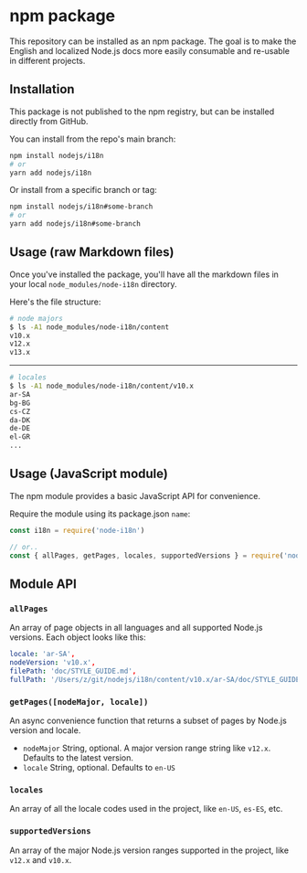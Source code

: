 # npm package

This repository can be installed as an npm package. The goal is to make the English and localized Node.js docs more easily consumable and re-usable in different projects.

## Installation

This package is not published to the npm registry, but can be installed directly from GitHub.

You can install from the repo's main branch:

```sh
npm install nodejs/i18n
# or
yarn add nodejs/i18n
```

Or install from a specific branch or tag:

```sh
npm install nodejs/i18n#some-branch
# or
yarn add nodejs/i18n#some-branch
```

## Usage (raw Markdown files)

Once you've installed the package, you'll have all the markdown files in your local `node_modules/node-i18n` directory.

Here's the file structure:

```sh
# node majors
$ ls -A1 node_modules/node-i18n/content
v10.x
v12.x
v13.x
```

---

```sh
# locales
$ ls -A1 node_modules/node-i18n/content/v10.x
ar-SA
bg-BG
cs-CZ
da-DK
de-DE
el-GR
...
```

## Usage (JavaScript module)

The npm module provides a basic JavaScript API for convenience.

Require the module using its package.json `name`:

```js
const i18n = require('node-i18n')

// or..
const { allPages, getPages, locales, supportedVersions } = require('node-i18n')
```

## Module API

### `allPages`

An array of page objects in all languages and all supported Node.js versions. Each object looks like this:

```yml
locale: 'ar-SA',
nodeVersion: 'v10.x',
filePath: 'doc/STYLE_GUIDE.md',
fullPath: '/Users/z/git/nodejs/i18n/content/v10.x/ar-SA/doc/STYLE_GUIDE.md'
```

### `getPages([nodeMajor, locale])`

An async convenience function that returns a subset of pages by Node.js version and locale.

- `nodeMajor` String, optional. A major version range string like `v12.x`. Defaults to the latest version.
- `locale` String, optional. Defaults to `en-US`

### `locales`

An array of all the locale codes used in the project, like `en-US`, `es-ES`, etc.

### `supportedVersions`

An array of the major Node.js version ranges supported in the project, like `v12.x` and `v10.x`.
